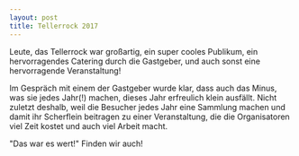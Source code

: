 ```yaml
---
layout: post
title: Tellerrock 2017
---
```


Leute, das Tellerrock war großartig, ein super cooles Publikum, ein hervorragendes Catering durch die Gastgeber, und auch 
sonst eine hervorragende Veranstaltung!

Im Gespräch mit einem der Gastgeber wurde klar, dass auch das Minus, was sie jedes Jahr(!) machen, dieses Jahr erfreulich 
klein ausfällt. Nicht zuletzt deshalb, weil die Besucher jedes Jahr eine Sammlung machen und damit ihr Scherflein 
beitragen zu einer Veranstaltung, die die Organisatoren viel Zeit kostet und auch viel Arbeit macht.

"Das war es wert!" Finden wir auch!
